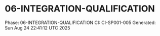 # 06-INTEGRATION-QUALIFICATION
Phase: 06-INTEGRATION-QUALIFICATION
CI: CI-SP001-005
Generated: Sun Aug 24 22:41:12 UTC 2025
